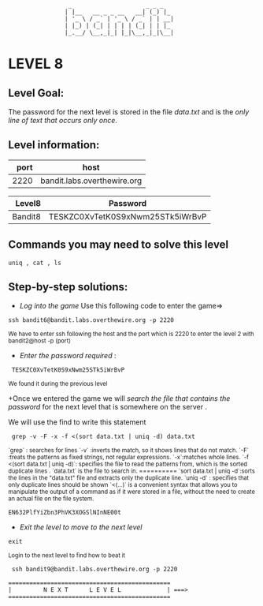                      _                     _ _ _
                    | |__   __ _ _ __   __| (_) |_
                    | '_ \ / _` | '_ \ / _` | | __|
                    | |_) | (_| | | | | (_| | | |_
                    |_.__/ \__,_|_| |_|\__,_|_|\__|  



# LEVEL 8

## Level Goal:


The password for the next level is stored in the file *data.txt* and is the *only line of text that occurs only once*.

## Level information:

| port |             host               |
|-----:|--------------------------------|
| 2220 |  bandit.labs.overthewire.org   |

| Level8 |    Password                           |
|-------:|---------------------------------------|
| Bandit8|   TESKZC0XvTetK0S9xNwm25STk5iWrBvP    |

## Commands you may need to solve this level

```
uniq , cat , ls 
```

## Step-by-step solutions:

+ *Log into the game* 
 Use this following code to enter the game=>
```
ssh bandit6@bandit.labs.overthewire.org -p 2220
```
<sub>We have to enter ssh following the host and the port which is 2220 to enter the level 2 with bandit2@host -p (port)</sub>

+ *Enter the password required* : 
```
 TESKZC0XvTetK0S9xNwm25STk5iWrBvP
```
<sub>We found it during the previous level</sub>

+Once we entered the game we will *search the file that contains the password* for the next level that is somewhere on the server .


We will use the find to write this statement



``` 
 grep -v -F -x -f <(sort data.txt | uniq -d) data.txt

```
<sub>
`grep` : searches for lines
`-v` :inverts the match, so it shows lines that do not match.
`-F` :treats the patterns as fixed strings, not regular expressions.
`-x`:matches whole lines.
`-f <(sort data.txt | uniq -d)`: specifies the file to read the patterns from, which is the sorted duplicate lines .
`data.txt` is the file to search in.
==========
`sort data.txt | uniq -d`:sorts the lines in the "data.txt" file and extracts only the duplicate line.
 `uniq -d`  :  specifies that only duplicate lines should be shown
`<(...)` is a convenient syntax that allows you to manipulate the output of a command as if it were stored in a file, without the need to create an actual file on the file system.
</sub>
 
```
EN632PlfYiZbn3PhVK3XOGSlNInNE00t
```
+ *Exit the level to move to the next level*
```
exit

```
<sub>Login to the next level to find how to beat it</sub>

```
 ssh bandit9@bandit.labs.overthewire.org -p 2220

```
```
==============================================
|         N E X T      L E V E L             | ===>
==============================================    
```
